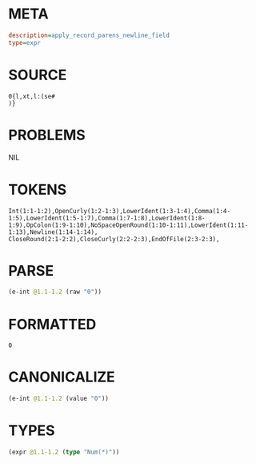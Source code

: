 # META
~~~ini
description=apply_record_parens_newline_field
type=expr
~~~
# SOURCE
~~~roc
0{l,xt,l:(se#
)}
~~~
# PROBLEMS
NIL
# TOKENS
~~~zig
Int(1:1-1:2),OpenCurly(1:2-1:3),LowerIdent(1:3-1:4),Comma(1:4-1:5),LowerIdent(1:5-1:7),Comma(1:7-1:8),LowerIdent(1:8-1:9),OpColon(1:9-1:10),NoSpaceOpenRound(1:10-1:11),LowerIdent(1:11-1:13),Newline(1:14-1:14),
CloseRound(2:1-2:2),CloseCurly(2:2-2:3),EndOfFile(2:3-2:3),
~~~
# PARSE
~~~clojure
(e-int @1.1-1.2 (raw "0"))
~~~
# FORMATTED
~~~roc
0
~~~
# CANONICALIZE
~~~clojure
(e-int @1.1-1.2 (value "0"))
~~~
# TYPES
~~~clojure
(expr @1.1-1.2 (type "Num(*)"))
~~~

